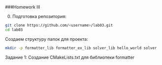 ###Homework III

0. Подготовка репозитория:
```sh 
git clone https://github.com/<username>/lab03.git
cd lab03
```
Создаем структуру папок для проекта:
```sh
mkdir -p formatter_lib formatter_ex_lib solver_lib hello_world solver
```

Задание 1: Создание CMakeLists.txt для библиотеки formatter


